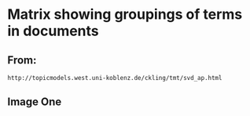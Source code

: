 # Matrix showing groupings of terms in documents
## From:
`http://topicmodels.west.uni-koblenz.de/ckling/tmt/svd_ap.html`

## Image One
